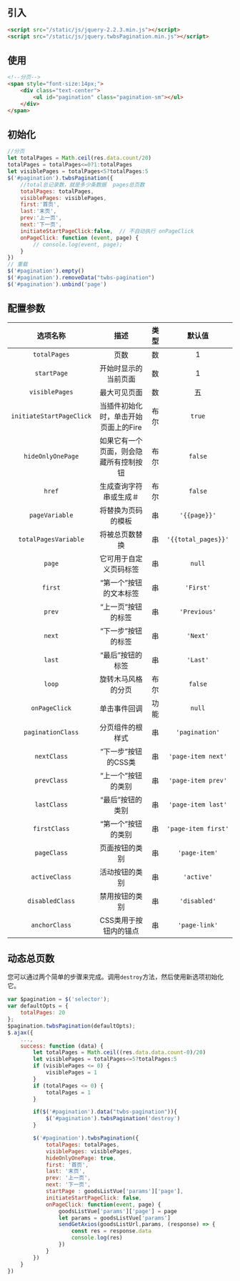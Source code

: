 ## 引入

```html
<script src="/static/js/jquery-2.2.3.min.js"></script>
<script src="/static/js/jquery.twbsPagination.min.js"></script>
```

## 使用

```html
<!--分页-->
<span style="font-size:14px;">
    <div class="text-center">
        <ul id="pagination" class="pagination-sm"></ul>
    </div>
</span>
```

## 初始化

```javascript
//分页
let totalPages = Math.ceil(res.data.count/20)
totalPages = totalPages<=0?1:totalPages
let visiblePages = totalPages<5?totalPages:5
$('#pagination').twbsPagination({
    //total总记录数，就是多少条数据  pages总页数
    totalPages: totalPages,
    visiblePages: visiblePages,
    first:'首页',
    last:'末页',
    prev:'上一页',
    next:'下一页',
    initiateStartPageClick:false,  // 不自动执行 onPageClick                             
    onPageClick: function (event, page) {
        // console.log(event, page);
	}
})
// 重载
$('#pagination').empty()
$('#pagination').removeData("twbs-pagination")
$('#pagination').unbind('page')
```

## 配置参数

|         选项名称         |                  描述                  | 类型 |       默认值        |
| :----------------------: | :------------------------------------: | :--: | :-----------------: |
|       `totalPages`       |                  页数                  |  数  |          1          |
|       `startPage`        |          开始时显示的当前页面          |  数  |          1          |
|      `visiblePages`      |              最大可见页面              |  数  |         五          |
| `initiateStartPageClick` |  当插件初始化时，单击开始页面上的Fire  | 布尔 |       `true`        |
|    `hideOnlyOnePage`     | 如果它有一个页面，则会隐藏所有控制按钮 | 布尔 |       `false`       |
|          `href`          |         生成查询字符串或生成＃         | 布尔 |       `false`       |
|      `pageVariable`      |           将替换为页码的模板           |  串  |    `'{{page}}'`     |
|   `totalPagesVariable`   |             将被总页数替换             |  串  | `'{{total_pages}}'` |
|          `page`          |         它可用于自定义页码标签         |  串  |       `null`        |
|         `first`          |         “第一个”按钮的文本标签         |  串  |      `'First'`      |
|          `prev`          |           “上一页”按钮的标签           |  串  |    `'Previous'`     |
|          `next`          |           “下一步”按钮的标签           |  串  |      `'Next'`       |
|          `last`          |            “最后”按钮的标签            |  串  |      `'Last'`       |
|          `loop`          |           旋转木马风格的分页           | 布尔 |       `false`       |
|      `onPageClick`       |              单击事件回调              | 功能 |       `null`        |
|    `paginationClass`     |            分页组件的根样式            |  串  |   `'pagination'`    |
|       `nextClass`        |          “下一步”按钮的CSS类           |  串  | `'page-item next'`  |
|       `prevClass`        |           “上一个”按钮的类别           |  串  | `'page-item prev'`  |
|       `lastClass`        |            “最后”按钮的类别            |  串  | `'page-item last'`  |
|       `firstClass`       |           “第一个”按钮的类别           |  串  | `'page-item first'` |
|       `pageClass`        |             页面按钮的类别             |  串  |    `'page-item'`    |
|      `activeClass`       |             活动按钮的类别             |  串  |     `'active'`      |
|     `disabledClass`      |             禁用按钮的类别             |  串  |    `'disabled'`     |
|      `anchorClass`       |         CSS类用于按钮内的锚点          |  串  |    `'page-link'`    |

## 动态总页数

您可以通过两个简单的步骤来完成。调用`destroy`方法，然后使用新选项初始化它。

```javascript
var $pagination = $('selector');
var defaultOpts = {
    totalPages: 20
};
$pagination.twbsPagination(defaultOpts);
$.ajax({
    ...,
    success: function (data) {
        let totalPages = Math.ceil((res.data.data.count-0)/20)
        let visiblePages = totalPages<=5?totalPages:5
        if (visiblePages <= 0) {
            visiblePages = 1
        }
        if (totalPages <= 0) {
            totalPages = 1
        }

        if($('#pagination').data("twbs-pagination")){
            $('#pagination').twbsPagination('destroy')
        }

        $('#pagination').twbsPagination({
            totalPages: totalPages,
            visiblePages: visiblePages,
            hideOnlyOnePage: true,
            first: '首页',
            last: '末页',
            prev: '上一页',
            next: '下一页',
            startPage : goodsListVue['params']['page'],
            initiateStartPageClick: false,
            onPageClick: function(event, page) {
                goodsListVue['params']['page'] = page
                let params = goodsListVue['params']
                sendGetAxios(goodsListUrl,params, (response) => {
                    const res = response.data
                    console.log(res)
                })
            }
        })
	}
})
```


